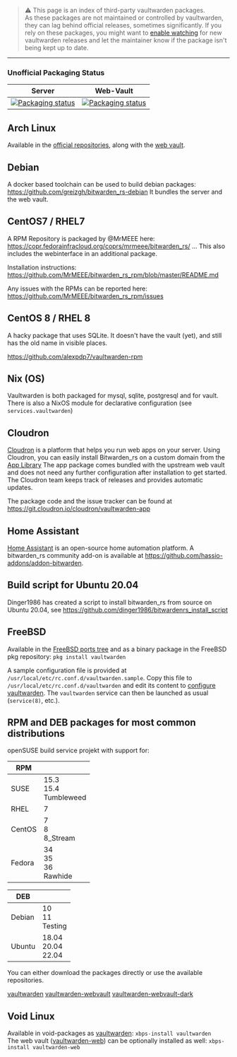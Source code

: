 > :warning: This page is an index of third-party vaultwarden packages.<br>
> As these packages are not maintained or controlled by vaultwarden, they can lag behind official releases, sometimes significantly. If you rely on these packages, you might want to [enable watching](https://docs.github.com/en/github/managing-subscriptions-and-notifications-on-github/viewing-your-subscriptions#configuring-your-watch-settings-for-an-individual-repository) for new vaultwarden releases and let the maintainer know if the package isn't being kept up to date.

***

### Unofficial Packaging Status
| Server | Web-Vault |
|--------|-----------|
|[![Packaging status](https://repology.org/badge/vertical-allrepos/vaultwarden.svg)](https://repology.org/project/vaultwarden/versions)|[![Packaging status](https://repology.org/badge/vertical-allrepos/vaultwarden-web.svg)](https://repology.org/project/vaultwarden-web/versions)|

## Arch Linux

Available in the [official repositories](https://archlinux.org/packages/community/x86_64/vaultwarden/), along with the [web vault](https://archlinux.org/packages/community/any/vaultwarden-web/).

## Debian

A docker based toolchain can be used to build debian packages: https://github.com/greizgh/bitwarden_rs-debian
It bundles the server and the web vault.

## CentOS7 / RHEL7

A RPM Repository is packaged by @MrMEEE here: https://copr.fedorainfracloud.org/coprs/mrmeee/bitwarden_rs/ ... This also includes the webinterface in an additional package. 

Installation instructions: https://github.com/MrMEEE/bitwarden_rs_rpm/blob/master/README.md

Any issues with the RPMs can be reported here: https://github.com/MrMEEE/bitwarden_rs_rpm/issues

## CentOS 8 / RHEL 8

A hacky package that uses SQLite. It doesn't have the vault (yet), and still has the old name in visible places.

https://github.com/alexpdp7/vaultwarden-rpm

## Nix (OS)

Vaultwarden is both packaged for mysql, sqlite, postgresql and for vault. There is also a NixOS module for declarative configuration (see `services.vaultwarden`)

## Cloudron

[Cloudron](https://cloudron.io) is a platform that helps you run web apps on your server. 
Using Cloudron, you can easily install Bitwarden_rs on a custom domain from the [App Library](https://cloudron.io/store/com.github.bitwardenrs.html)
The app package comes bundled with the upstream web vault and does not need any further configuration after installation to get started. The Cloudron team keeps track of releases and provides automatic updates.

The package code and the issue tracker can be found at https://git.cloudron.io/cloudron/vaultwarden-app
 
## Home Assistant

[Home Assistant](https://www.home-assistant.io/) is an open-source home automation platform. A bitwarden_rs community add-on is available at https://github.com/hassio-addons/addon-bitwarden.

## Build script for Ubuntu 20.04

Dinger1986 has created a script to install bitwarden_rs from source on Ubuntu 20.04, see
https://github.com/dinger1986/bitwardenrs_install_script

## FreeBSD

Available in the [FreeBSD ports tree](https://www.freshports.org/security/vaultwarden/) and as a binary package in the FreeBSD pkg repository: `pkg install vaultwarden`

A sample configuration file is provided at `/usr/local/etc/rc.conf.d/vaultwarden.sample`. Copy this file to `/usr/local/etc/rc.conf.d/vaultwarden` and edit its content to [configure vaultwarden](https://github.com/dani-garcia/vaultwarden/wiki/Configuration-overview#configuration-options). The `vaultwarden` service can then be launched as usual (`service(8)`, etc.).

## RPM and DEB packages for most common distributions

openSUSE build service projekt with support for:

| RPM    |                            |
|--------|----------------------------|
| SUSE   | 15.3<br>15.4<br>Tumbleweed |
| RHEL   | 7                          |
| CentOS | 7<br>8<br>8_Stream         |
| Fedora | 34<br>35<br>36<br>Rawhide  |

| DEB    |                            |
|--------|----------------------------|
| Debian | 10<br>11<br>Testing        |
| Ubuntu | 18.04<br>20.04<br>22.04    |

You can either download the packages directly or use the available repositories.

[vaultwarden](https://build.opensuse.org/package/show/home:Masgalor:Vaultwarden/vaultwarden)
[vaultwarden-webvault](https://build.opensuse.org/package/show/home:Masgalor:Vaultwarden/vaultwarden-webvault)
[vaultwarden-webvault-dark](https://build.opensuse.org/package/show/home:Masgalor:Vaultwarden/vaultwarden-webvault-dark)

## Void Linux

Available in void-packages as [vaultwarden](https://github.com/void-linux/void-packages/tree/master/srcpkgs/vaultwarden): `xbps-install vaultwarden`  
The web vault ([vaultwarden-web](https://github.com/void-linux/void-packages/tree/master/srcpkgs/vaultwarden-web)) can be optionally installed as well: `xbps-install vaultwarden-web`